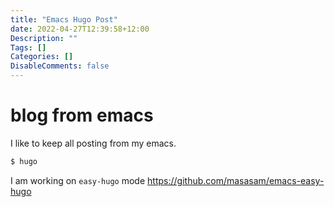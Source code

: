 ```yaml
---
title: "Emacs Hugo Post"
date: 2022-04-27T12:39:58+12:00
Description: ""
Tags: []
Categories: []
DisableComments: false
---
```


# blog from emacs
I like to keep all posting from my emacs. 

```bash
$ hugo
```

I am working on `easy-hugo` mode
https://github.com/masasam/emacs-easy-hugo

